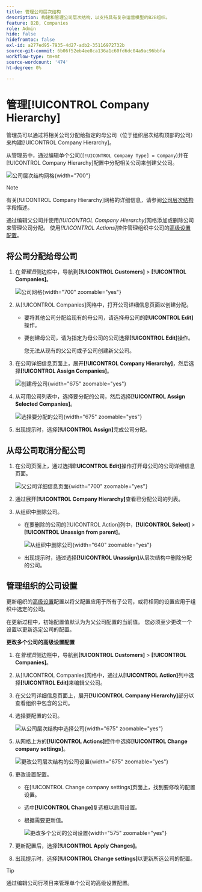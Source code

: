 ```yaml
---
title: 管理公司层次结构
description: 构建和管理公司层次结构，以支持具有复杂运营模型的B2B组织。
feature: B2B, Companies
role: Admin
hide: false
hidefromtoc: false
exl-id: a277ed95-7935-4d27-adb2-35116972732b
source-git-commit: 6b06f52eb4ee8ca136a1c60fd6dc04a9ac96bbfa
workflow-type: tm+mt
source-wordcount: '474'
ht-degree: 0%

---
```


# 管理[!UICONTROL Company Hierarchy]

管理员可以通过将相关公司分配给指定的母公司（位于组织层次结构顶部的公司）来构建[!UICONTROL Company Hierarchy]。

从管理员中，通过编辑单个公司(`[!UICONTROL Company Type] = Company`)并在[!UICONTROL Company Hierarchy]配置中分配相关公司来创建父公司。

![公司层次结构网格](./assets/company-hierarchy-grid.png){width="700"}


>[!NOTE]
>
>有关[!UICONTROL Company Hierarchy]网格的详细信息，请参阅[公司层次结构](account-company-create.md#company-hierarchy)字段描述。

通过编辑父公司并使用&#x200B;*[!UICONTROL Company Hierarchy]*&#x200B;网格添加或删除公司来管理公司分配。 使用&#x200B;*[!UICONTROL Actions]*&#x200B;控件管理组织中公司的[高级设置配置](#change-company-settings)。

## 将公司分配给母公司

1. 在&#x200B;_管理员_&#x200B;侧边栏中，导航到&#x200B;**[!UICONTROL Customers]** > **[!UICONTROL Companies]**。

   ![公司网格](./assets/companies-grid-view.png){width="700" zoomable="yes"}

1. 从[!UICONTROL Companies]网格中，打开公司详细信息页面以创建分配。

   - 要将其他公司分配给现有的母公司，请选择母公司的&#x200B;**[!UICONTROL Edit]**&#x200B;操作。
   - 要创建母公司，请为指定为母公司的公司选择&#x200B;**[!UICONTROL Edit]**&#x200B;操作。

     您无法从现有的父公司或子公司创建新父公司。

1. 在公司详细信息页面上，展开&#x200B;**[!UICONTROL Company Hierarchy]**，然后选择&#x200B;**[!UICONTROL Assign Companies]**。

   ![创建母公司](./assets/company-hierarchy-grid.png){width="675" zoomable="yes"}

1. 从可用公司列表中，选择要分配的公司，然后选择&#x200B;**[!UICONTROL Assign Selected Companies]**。

   ![选择要分配的公司](./assets/company-hierarchy-select-companies-assign.png){width="675" zoomable="yes"}

1. 出现提示时，选择&#x200B;**[!UICONTROL Assign]**&#x200B;完成公司分配。

## 从母公司取消分配公司

1. 在公司页面上，通过选择&#x200B;**[!UICONTROL Edit]**&#x200B;操作打开母公司的公司详细信息页面。

   ![父公司详细信息页面](./assets/company-update.png){width="700" zoomable="yes"}

1. 通过展开&#x200B;**[!UICONTROL Company Hierarchy]**&#x200B;查看已分配公司的列表。

1. 从组织中删除公司。

   - 在要删除的公司的[!UICONTROL Action]列中，**[!UICONTROL Select]** > **[!UICONTROL Unassign from parent]**。

     ![从组织中删除公司](./assets/company-hierarchy-grid-unassign.png){width="640" zoomable="yes"}

   - 出现提示时，通过选择&#x200B;**[!UICONTROL Unassign]**&#x200B;从层次结构中删除分配的公司。

## 管理组织的公司设置

更新组织的[高级设置](account-company-create.md#advanced-settings)配置以将父配置应用于所有子公司，或将相同的设置应用于组织中选定的公司。

在更新过程中，初始配置值默认为为父公司配置的当前值。 您必须至少更改一个设置以更新选定公司的配置。

**更改多个公司的高级设置配置**

1. 在&#x200B;_管理员_&#x200B;侧边栏中，导航到&#x200B;**[!UICONTROL Customers]** > **[!UICONTROL Companies]**。

1. 从[!UICONTROL Companies]网格中，通过从&#x200B;**[!UICONTROL Action]**&#x200B;列中选择&#x200B;**[!UICONTROL Edit]**&#x200B;来编辑父公司。

1. 在父公司详细信息页面上，展开&#x200B;**[!UICONTROL Company Hierarchy]**&#x200B;部分以查看组织中包含的公司。

1. 选择要配置的公司。

   ![从公司层次结构中选择公司](assets/company-hierarchy-select-companies.png){width="675" zoomable="yes"}

1. 从网格上方的&#x200B;**[!UICONTROL Actions]**&#x200B;控件中选择&#x200B;**[!UICONTROL Change company settings]**。

   ![更改公司层次结构的公司设置](assets/company-hierarchy-change-company-settings-action.png){width="675" zoomable="yes"}

1. 更改设置配置。

   - 在[!UICONTROL Change company settings]页面上，找到要修改的配置设置。

   - 选中&#x200B;**[!UICONTROL Change]**&#x200B;复选框以启用设置。

   - 根据需要更新值。

     ![更改多个公司的公司设置](assets/company-hierarchy-change-settings-config.png){width="575" zoomable="yes"}

1. 更新配置后，选择&#x200B;**[!UICONTROL Apply Changes]**。

1. 出现提示时，选择&#x200B;**[!UICONTROL Change settings]**&#x200B;以更新所选公司的配置。

>[!TIP]
>
>通过编辑公司行项目来管理单个公司的高级设置配置。

